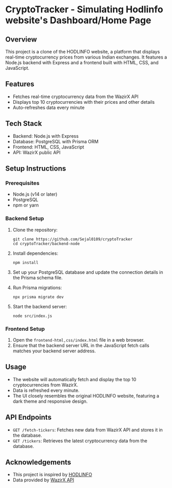 # CryptoTracker - Simulating Hodlinfo website's Dashboard/Home Page

## Overview
This project is a clone of the HODLINFO website, a platform that displays real-time cryptocurrency prices from various Indian exchanges. It features a Node.js backend with Express and a frontend built with HTML, CSS, and JavaScript.

## Features
- Fetches real-time cryptocurrency data from the WazirX API
- Displays top 10 cryptocurrencies with their prices and other details
- Auto-refreshes data every minute

## Tech Stack
- Backend: Node.js with Express
- Database: PostgreSQL with Prisma ORM
- Frontend: HTML, CSS, JavaScript
- API: WazirX public API

## Setup Instructions

### Prerequisites
- Node.js (v14 or later)
- PostgreSQL
- npm or yarn

### Backend Setup
1. Clone the repository:
   ```
   git clone https://github.com/Sejal0109/cryptoTracker
   cd cryptoTracker/backend-node
   ```

2. Install dependencies:
   ```
   npm install
   ```

3. Set up your PostgreSQL database and update the connection details in the Prisma schema file.

4. Run Prisma migrations:
   ```
   npx prisma migrate dev
   ```

5. Start the backend server:
   ```
   node src/index.js
   ```

### Frontend Setup
1. Open the `frontend-html,css/index.html` file in a web browser.
2. Ensure that the backend server URL in the JavaScript fetch calls matches your backend server address.

## Usage
- The website will automatically fetch and display the top 10 cryptocurrencies from WazirX.
- Data is refreshed every minute.
- The UI closely resembles the original HODLINFO website, featuring a dark theme and responsive design.

## API Endpoints
- `GET /fetch-tickers`: Fetches new data from WazirX API and stores it in the database.
- `GET /tickers`: Retrieves the latest cryptocurrency data from the database.

## Acknowledgements
- This project is inspired by [HODLINFO](https://hodlinfo.com)
- Data provided by [WazirX API](https://api.wazirx.com/api/v2/tickers)